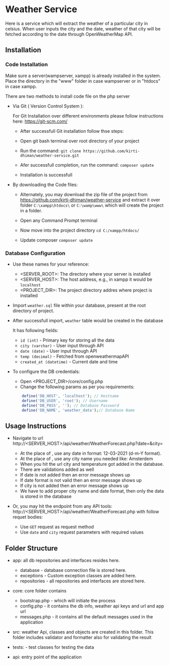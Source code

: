 # Weather Service

Here is a service which will extract the weather of a particular city in celsius. When user inputs the city and the date, weather of that city will be fetched according to the date through OpenWeatherMap API.

## Installation

### Code Installation ###

Make sure a server(wampserver, xampp) is already installed in the system. Place the directory in the "www" folder in case wampserver or in "htdocs" in case xampp.

There are two methods to install code file on the php server

- Via Git ( Version Control System ):

    For Git Installation over different environments please follow instructions here: https://git-scm.com/

    - After successfull Git installation follow thse steps:

    - Open git bash terminal over root directory of your project

    - Run the command: `git clone https://github.com/kirti-dhiman/weather-service.git`

    - Afer successfull completion, run the command: `composer update`

    - Installation is successfull

- By downloading the Code files:

    - Alternately, you may download the zip file of the project from https://github.com/kirti-dhiman/weather-service and extract it over folder `C:\xampp\htdocs\` or `C:\wamp\www\` which will create the project in a folder.

    - Open any Command Prompt terminal

    - Now move into the project directory
    `cd C:/xampp/htdocs/`

    - Update composer
    `composer update`

### Database Configuration ###

- Use these names for your reference:
    - <SERVER_ROOT>: The directory where your server is installed
    - <SERVER_HOST>: The host address, e.g., in xampp it would be `localhost`
    - <PROJECT_DIR>: The project directory addres where project is installed

- Import `weather.sql` file within your database, present at the root directory of project.

- After successfull import, `weather` table would be created in the database

    It has following fields:

    - `id (int)` - Primary key for storing all the data
    - `city (varchar)` - User input through API
    - `date (date)` - User input through API
    - `temp (decimal)` - Fetched from openweathermapAPI
    - `created_at (datetime)` - Current date and time

- To configure the DB credentials:
    - Open <PROJECT_DIR>/core/config.php
    - Change the following params as per you requirements:
    ```php
        define('DB_HOST', 'localhost'); // Hostname
        define('DB_USER', 'root'); // Username
        define('DB_PASS', ''); // Database Password
        define('DB_NAME', 'weather_data');// Database Name
    ```

## Usage Instructions ##

- Navigate to url http://<SERVER_HOST>/api/weather/WeatherForecast.php?date=<DATE>&city=<CITY>

    - At the place of <DATE>, use any date in format: 12-03-2021 (d-m-Y format).
    - At the place of <CITY>, use any city name you needed like: Amsterdem
    - When you hit the url city and temperature got added in the database.
    - There are validations added as well
    - If date is not added then an error message shows up
    - If date format is not valid then an error message shows up
    - If city is not added then an error message shows up
    - We have to add proper city name and date format, then only the data is stored in the database

- Or, you may hit the endpoint from any API tools: http://<SERVER_HOST>/api/weather/WeatherForecast.php with follow requet bodies:
    - Use `GET` request as request method
    - Use `date` and `city` request parameters with required values

## Folder Structure ##

- app: all db repositories and interfaces resides here.
    - database - database connection file is stored here.
    - exceptions - Custom exception classes are added here.
    - repositories - all repositories and interfaces are stored here.

- core: core folder contains 
    - bootstrap.php - which will initiate the process
    - config.php - it contains the db info, weather api keys and url and app url
    - messages.php - it contains all the default messages used in the application

- src: weather Api, classes and objects are created in this folder. This folder includes validator and formatter also for validating the result

- tests: - test classes for testing the data

- api: entry point of the application 